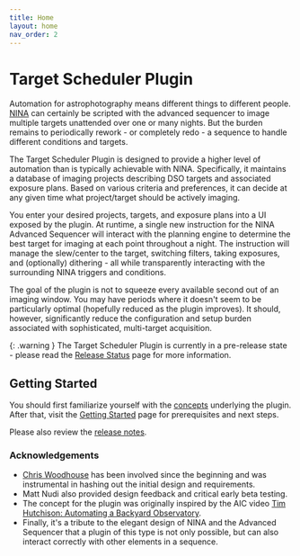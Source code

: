```yaml
---
title: Home
layout: home
nav_order: 2
---
```


# Target Scheduler Plugin

Automation for astrophotography means different things to different people.  [NINA](https://nighttime-imaging.eu/) can certainly be scripted with the advanced sequencer to image multiple targets unattended over one or many nights.  But the burden remains to periodically rework - or completely redo - a sequence to handle different conditions and targets.

The Target Scheduler Plugin is designed to provide a higher level of automation than is typically achievable with NINA. Specifically, it maintains a database of imaging projects describing DSO targets and associated exposure plans. Based on various criteria and preferences, it can decide at any given time what project/target should be actively imaging.

You enter your desired projects, targets, and exposure plans into a UI exposed by the plugin. At runtime, a single new instruction for the NINA Advanced Sequencer will interact with the planning engine to determine the best target for imaging at each point throughout a night. The instruction will manage the slew/center to the target, switching filters, taking exposures, and (optionally) dithering - all while transparently interacting with the surrounding NINA triggers and conditions.

The goal of the plugin is not to squeeze every available second out of an imaging window.  You may have periods where it doesn't seem to be particularly optimal (hopefully reduced as the plugin improves).  It should, however, significantly reduce the configuration and setup burden associated with sophisticated, multi-target acquisition.

{: .warning }
The Target Scheduler Plugin is currently in a pre-release state - please read the [Release Status](release.html) page for more information.

## Getting Started
You should first familiarize yourself with the [concepts](concepts.html) underlying the plugin.  After that, visit the [Getting Started](getting-started.html) page for prerequisites and next steps.

Please also review the [release notes](release.html).

### Acknowledgements
* [Chris Woodhouse](https://www.digitalastrophotography.co.uk/about.html) has been involved since the beginning and was instrumental in hashing out the initial design and requirements.
* Matt Nudi also provided design feedback and critical early beta testing.
* The concept for the plugin was originally inspired by the AIC video [Tim Hutchison: Automating a Backyard Observatory](https://youtu.be/a4IkAUZkXH0).
* Finally, it's a tribute to the elegant design of NINA and the Advanced Sequencer that a plugin of this type is not only possible, but can also interact correctly with other elements in a sequence.
